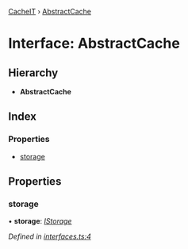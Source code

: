 [CacheIT](../README.md) › [AbstractCache](abstractcache.md)

# Interface: AbstractCache

## Hierarchy

* **AbstractCache**

## Index

### Properties

* [storage](abstractcache.md#storage)

## Properties

###  storage

• **storage**: *[IStorage](istorage.md)*

*Defined in [interfaces.ts:4](https://github.com/pavanser/cacheit/blob/5812e6a/src/interfaces.ts#L4)*
